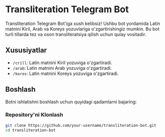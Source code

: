 # Transliteration Telegram Bot

Transliteration Telegram Bot'iga xush kelibsiz! Ushbu bot yordamida Latin matnini Kiril, Arab va Koreys yozuvlariga o'zgartirishingiz mumkin. Bu bot turli tillarda tez va oson transliteratsiya qilish uchun qulay vositadir.

## Xususiyatlar

- `/crill`: Latin matnini Kiril yozuviga o'zgartiradi.
- `/arab`: Latin matnini Arab yozuviga o'zgartiradi.
- `/kores`: Latin matnini Koreys yozuviga o'zgartiradi.

## Boshlash

Botni ishlatishni boshlash uchun quyidagi qadamlarni bajaring:

### Repository'ni Klonlash

```bash
git clone https://github.com/your-username/transliteration-bot.git
cd transliteration-bot

